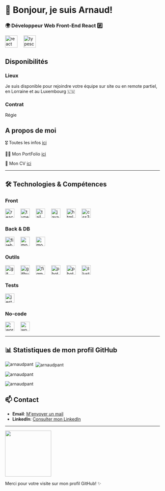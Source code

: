 # 👋 Bonjour,  je suis Arnaud!

### 🌍 Développeur Web Front-End React #️⃣

<div align="left">
  <img src="https://cdn.jsdelivr.net/gh/devicons/devicon/icons/react/react-original.svg" height="40" alt="react logo"  />
  <img width="12" />
  <img src="https://cdn.jsdelivr.net/gh/devicons/devicon/icons/typescript/typescript-original.svg" height="40" alt="typescript logo"  />
</div>



## Disponibilités

### Lieux
<p>Je suis disponible pour rejoindre votre équipe sur site ou en remote partiel, en Lorraine et au Luxembourg 🇱🇺 </p>


### Contrat
<p>Régie</p>


## A propos de moi

🎖️ Toutes les infos [ici](https://continuous-sandalwood-0d9.notion.site/Hello-This-is-Arnaud-c8cf4e04a7474303877b86e5a6acd5b2)

👨‍💻 Mon PortFolio [ici](https://arnaud-pantenier.vercel.app/)

👔 Mon CV [ici](https://flowcv.com/resume/kgrlfo7rug)

---

## 🛠️ Technologies & Compétences
### Front
<div align="left">
  <img src="https://cdn.jsdelivr.net/gh/devicons/devicon/icons/react/react-original.svg" height="30" alt="react logo"  />
  <img width="12" />
  <img src="https://cdn.jsdelivr.net/gh/devicons/devicon/icons/typescript/typescript-original.svg" height="30" alt="typescript logo"  />
  <img width="12" />
  <img src="https://cdn.jsdelivr.net/gh/devicons/devicon@latest/icons/tailwindcss/tailwindcss-original.svg" height="30" alt="tailwindcss logo"  />
  <img width="12" />
   <img src="https://cdn.jsdelivr.net/gh/devicons/devicon/icons/javascript/javascript-original.svg" height="30" alt="javascript logo"  />
  <img width="12" />
  <img src="https://cdn.jsdelivr.net/gh/devicons/devicon/icons/html5/html5-original.svg" height="30" alt="html5 logo"  />
  <img width="12" />
  <img src="https://cdn.jsdelivr.net/gh/devicons/devicon/icons/css3/css3-original.svg" height="30" alt="css3 logo"  />
  <img width="12" />
</div>

### Back & DB
<div align="left">
  <img src="https://cdn.jsdelivr.net/gh/devicons/devicon/icons/firebase/firebase-plain.svg" height="30" alt="firebase logo"  />
  <img width="12" />
  <img src="https://cdn.jsdelivr.net/gh/devicons/devicon/icons/mongodb/mongodb-original.svg" height="30" alt="mongodb logo"  />
  <img width="12" />
  <img src="https://cdn.jsdelivr.net/gh/devicons/devicon@latest/icons/netlify/netlify-original.svg" height="30" alt="mongodb logo"  />
  <img width="12" />
  <img width="12" />
</div>

### Outils
<div align="left">
  <img src="https://cdn.jsdelivr.net/gh/devicons/devicon/icons/git/git-original.svg" height="30" alt="git logo"  />
  <img width="12" />
  <img src="https://cdn.jsdelivr.net/gh/devicons/devicon/icons/github/github-original.svg" height="30" alt="github logo"  />
  <img width="12" />
  <img src="https://cdn.jsdelivr.net/gh/devicons/devicon/icons/figma/figma-original.svg" height="30" alt="figma logo"  />
  <img width="12" />
  <img src="https://cdn.jsdelivr.net/gh/devicons/devicon@latest/icons/canva/canva-original.svg" height="30" alt="photoshop logo"  />
  <img width="12" />
  <img src="https://cdn.jsdelivr.net/gh/devicons/devicon/icons/photoshop/photoshop-plain.svg" height="30" alt="photoshop logo"  />
  <img width="12" />
  <img src="https://cdn.jsdelivr.net/gh/devicons/devicon/icons/illustrator/illustrator-plain.svg" height="30" alt="illustrator logo"  />
  <img width="12" />
</div>

### Tests
<div align="left">
  <img src="https://cdn.jsdelivr.net/gh/devicons/devicon@latest/icons/vitest/vitest-original.svg" height="30" alt="jest logo"  />
  <img width="12" />
</div>

### No-code
<div align="left">
  <img src="https://cdn.jsdelivr.net/gh/devicons/devicon/icons/wordpress/wordpress-original.svg" height="30" alt="wordpress logo"  />
  <img width="12" />
  <img src="https://cdn.jsdelivr.net/gh/devicons/devicon/icons/woocommerce/woocommerce-original.svg" height="30" alt="woocommerce logo"  />
</div>

---

## 📊 Statistiques de mon profil GitHub

<p><img align="left" src="https://github-readme-stats.vercel.app/api/top-langs?username=arnaudpant&show_icons=true&locale=en&layout=compact" alt="arnaudpant" /></p>

<p>&nbsp;<img align="center" src="https://github-readme-stats.vercel.app/api?username=arnaudpant&show_icons=true&locale=en" alt="arnaudpant" /></p>

<p><img align="center" src="https://github-readme-streak-stats.herokuapp.com/?user=arnaudpant&" alt="arnaudpant" /></p>

<p align="left"> <img src="https://komarev.com/ghpvc/?username=arnaudpant&label=Profile%20views&color=0e75b6&style=flat" alt="arnaudpant" /></p>



## 📫 Contact

- **Email**: [M'envoyer un mail](mailto:arnaud.pantenier@gmail.com)
- **LinkedIn**: [Consulter mon LinkedIn](https://www.linkedin.com/in/arnaud-pantenier/)

---

<div>
  <img align="center" height="150" src="https://i.giphy.com/media/v1.Y2lkPTc5MGI3NjExNjh1NjNkNWtwaHF5NW4xMWo0bzVjZW9sZjl0cDV6YzlnaXkwNzY3YSZlcD12MV9pbnRlcm5hbF9naWZfYnlfaWQmY3Q9Zw/qgQUggAC3Pfv687qPC/giphy.gif"  />
</div>


Merci pour votre visite sur mon profil GitHub! ✨
